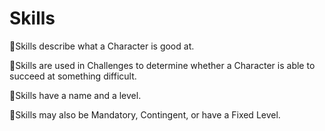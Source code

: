 # Skills
🧰Skills describe what a Character is good at.

🧰Skills are used in Challenges to determine whether a Character is able to succeed at something difficult.

🧰Skills have a name and a level.

🧰Skills may also be Mandatory, Contingent, or have a Fixed Level.